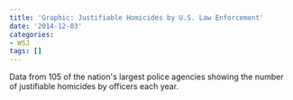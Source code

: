 ```yaml
---
title: 'Graphic: Justifiable Homicides by U.S. Law Enforcement'
date: '2014-12-03'
categories:
- WSJ
tags: []
---
```

Data from 105 of the nation's largest police agencies showing the number of justifiable homicides by officers each year.